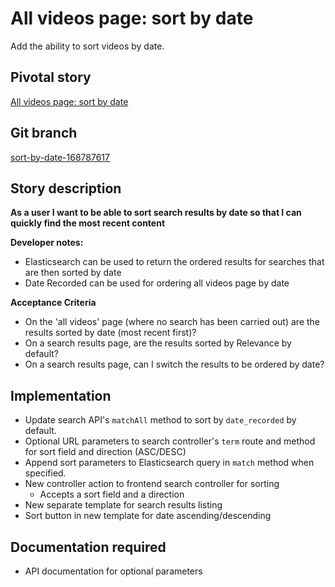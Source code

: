 <!-- Generate a new file using -->
<!-- sed -e "s/\All videos page: sort by date/My story/" -e "s/\168787617/156128780/" -e "s/\sort-by-date-168787617/`git_current_branch`/g" template.md | tee "`git_current_branch`.md" -->

# All videos page: sort by date

Add the ability to sort videos by date.

## Pivotal story

[All videos page: sort by date](https://www.pivotaltracker.com/story/show/168787617)

## Git branch

[sort-by-date-168787617](https://github.com/HammerMuseum/hammer-video/sort-by-date-168787617)

## Story description

**As a user I want to be able to sort search results by date so that I can quickly find the most recent content**

**Developer notes:**
- Elasticsearch can be used to return the ordered results for searches that are then sorted by date
- Date Recorded can be used for ordering all videos page by date

**Acceptance Criteria**
- On the 'all videos' page (where no search has been carried out) are the results sorted by date (most recent first)?
- On a search results page, are the results sorted by Relevance by default? 
- On a search results page, can I switch the results to be ordered by date?

## Implementation
- Update search API's `matchAll` method to sort by `date_recorded` by default.
- Optional URL parameters to search controller's `term` route and method for sort field and direction (ASC/DESC)
- Append sort parameters to Elasticsearch query in `match` method when specified.
- New controller action to frontend search controller for sorting
    - Accepts a sort field and a direction
- New separate template for search results listing
- Sort button in new template for date ascending/descending

## Documentation required
- API documentation for optional parameters
